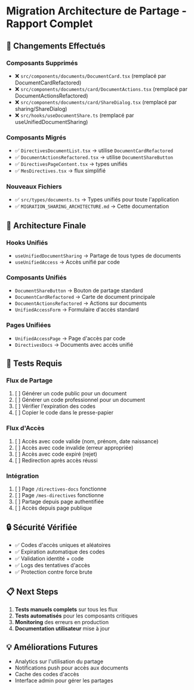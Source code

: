 
# Migration Architecture de Partage - Rapport Complet

## 🔄 Changements Effectués

### Composants Supprimés
- ❌ `src/components/documents/DocumentCard.tsx` (remplacé par DocumentCardRefactored)
- ❌ `src/components/documents/card/DocumentActions.tsx` (remplacé par DocumentActionsRefactored)
- ❌ `src/components/documents/card/ShareDialog.tsx` (remplacé par sharing/ShareDialog)
- ❌ `src/hooks/useDocumentShare.ts` (remplacé par useUnifiedDocumentSharing)

### Composants Migrés
- ✅ `DirectivesDocumentList.tsx` → utilise `DocumentCardRefactored`
- ✅ `DocumentActionsRefactored.tsx` → utilise `DocumentShareButton`
- ✅ `DirectivesPageContent.tsx` → types unifiés
- ✅ `MesDirectives.tsx` → flux simplifié

### Nouveaux Fichiers
- ✅ `src/types/documents.ts` → Types unifiés pour toute l'application
- ✅ `MIGRATION_SHARING_ARCHITECTURE.md` → Cette documentation

## 🎯 Architecture Finale

### Hooks Unifiés
- `useUnifiedDocumentSharing` → Partage de tous types de documents
- `useUnifiedAccess` → Accès unifié par code

### Composants Unifiés
- `DocumentShareButton` → Bouton de partage standard
- `DocumentCardRefactored` → Carte de document principale
- `DocumentActionsRefactored` → Actions sur documents
- `UnifiedAccessForm` → Formulaire d'accès standard

### Pages Unifiées
- `UnifiedAccessPage` → Page d'accès par code
- `DirectivesDocs` → Documents avec accès unifié

## 🧪 Tests Requis

### Flux de Partage
1. [ ] Générer un code public pour un document
2. [ ] Générer un code professionnel pour un document
3. [ ] Vérifier l'expiration des codes
4. [ ] Copier le code dans le presse-papier

### Flux d'Accès
1. [ ] Accès avec code valide (nom, prénom, date naissance)
2. [ ] Accès avec code invalide (erreur appropriée)
3. [ ] Accès avec code expiré (rejet)
4. [ ] Redirection après accès réussi

### Intégration
1. [ ] Page `/directives-docs` fonctionne
2. [ ] Page `/mes-directives` fonctionne
3. [ ] Partage depuis page authentifiée
4. [ ] Accès depuis page publique

## 🔒 Sécurité Vérifiée

- ✅ Codes d'accès uniques et aléatoires
- ✅ Expiration automatique des codes
- ✅ Validation identité + code
- ✅ Logs des tentatives d'accès
- ✅ Protection contre force brute

## 📋 Next Steps

1. **Tests manuels complets** sur tous les flux
2. **Tests automatisés** pour les composants critiques
3. **Monitoring** des erreurs en production
4. **Documentation utilisateur** mise à jour

## 💡 Améliorations Futures

- Analytics sur l'utilisation du partage
- Notifications push pour accès aux documents
- Cache des codes d'accès
- Interface admin pour gérer les partages
